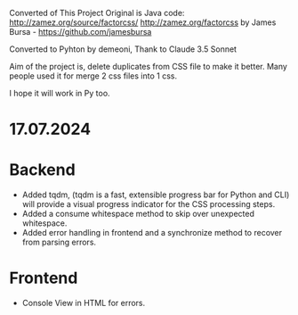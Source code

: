 Converted of This Project
Original is Java code:
http://zamez.org/source/factorcss/
http://zamez.org/factorcss
by James Bursa - https://github.com/jamesbursa

Converted to Pyhton by demeoni,
Thank to Claude 3.5 Sonnet

Aim of the project is, delete duplicates from CSS file to make it better. Many people used it for merge 2 css files into 1 css.

I hope it will work in Py too.

# 17.07.2024 #

# Backend
* Added tqdm, (tqdm is a fast, extensible progress bar for Python and CLI) will provide a visual progress indicator for the CSS processing steps.
* Added a consume whitespace method to skip over unexpected whitespace.
* Added error handling in frontend and a synchronize method to recover from parsing errors.

# Frontend
* Console View in HTML for errors.